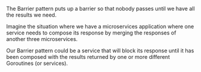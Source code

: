 The Barrier pattern puts up a barrier so that nobody passes until we have all the results we need.

Imagine the situation where we have a microservices application where one service needs to compose its response by 
merging the responses of another three microservices. 

Our Barrier pattern could be a service that will block its response until it has been composed with the results
returned by one or more different Goroutines (or services).